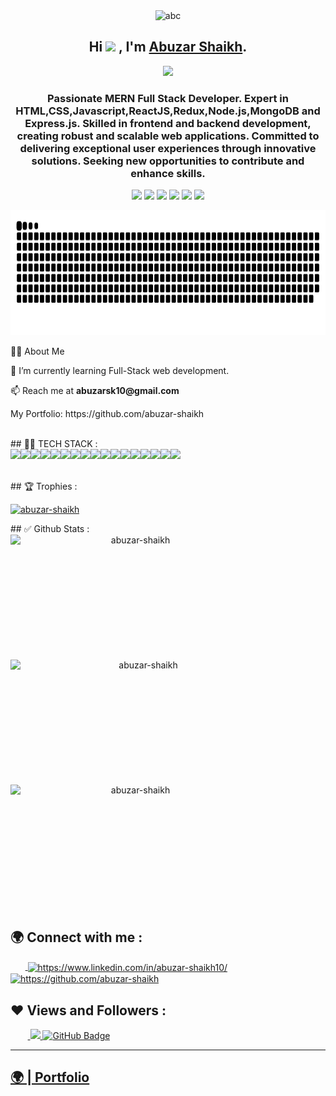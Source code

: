  <div align="center" >
        <img width="80%" height="400px" src="https://cdn.dribbble.com/users/1162077/screenshots/3848914/programmer.gif" alt="abc">
    </div>
    <h2 align="center">
        Hi <img src="https://media.giphy.com/media/hvRJCLFzcasrR4ia7z/giphy.gif" width="28"> , I'm  <a href="https://github.com/abuzar-shaikh" target="_blank" rel="noopener noreferrer">Abuzar Shaikh</a>.
      </h2>
      <p align="center">
        <img src="https://readme-typing-svg.herokuapp.com/?lines=Full%20Stack%20MERN%20Developer;&center=true&width=500&height=50">
      </p>
      <h3 align="center">Passionate MERN Full Stack Developer. Expert in HTML,CSS,Javascript,ReactJS,Redux,Node.js,MongoDB and Express.js. Skilled in frontend and backend development, creating robust and scalable web applications. Committed to delivering exceptional user experiences through innovative solutions. Seeking new opportunities to contribute and enhance skills.</h3>
      <p align="center">
          <img src="https://img.shields.io/badge/JS-Javascript-red" />
          <img src="https://img.shields.io/badge/React-React-blue" />
          <img src="https://img.shields.io/badge/Redux-Redux-purple" />
          <img src="https://img.shields.io/badge/Node-node-green" />
          <img src="https://img.shields.io/badge/express-Express-blueviolet" />
          <img src="https://img.shields.io/badge/Mongodb-mongodb-brightgreen" />
        </p>
         <img width="100%" height="200px" src="https://raw.githubusercontent.com/platane/snk/output/github-contribution-grid-snake-dark.svg" alt="snek">
           <p>🙋‍♂️ About Me </p>
              <p>🌱 I’m currently learning Full-Stack web development.</p>
              <p>📫 Reach me at <b>abuzarsk10@gmail.com</b></p>
              <p>My Portfolio: https://github.com/abuzar-shaikh</p>      
      <!-- new file -->
      <br/>
      ## 👨‍💻 TECH STACK :
      <div align="center" style="display: flex; flex-wrap: wrap;">
      <img src="https://img.shields.io/badge/react-%2320232a.svg?style=for-the-badge&logo=react&logoColor=%2361DAFB" />
      <img src="https://img.shields.io/badge/React_Router-CA4245?style=for-the-badge&logo=react-router&logoColor=white" />
      <img src="https://img.shields.io/badge/redux-%23593d88.svg?style=for-the-badge&logo=redux&logoColor=white" />
      <img src="https://img.shields.io/badge/chakra-%234ED1C5.svg?style=for-the-badge&logo=chakraui&logoColor=white" />
      <img src="https://img.shields.io/badge/MongoDB-%234ea94b.svg?style=for-the-badge&logo=mongodb&logoColor=white" />
      <img src="https://img.shields.io/badge/HTML5-E34F26?style=for-the-badge&logo=html5&logoColor=white" />
      <img src="https://img.shields.io/badge/CSS3-1572B6?style=for-the-badge&logo=css3&logoColor=white" />
      <img src="https://img.shields.io/badge/JavaScript-323330?style=for-the-badge&logo=javascript&logoColor=F7DF1E" />
      <img src="https://img.shields.io/badge/Bootstrap-563D7C?style=for-the-badge&logo=bootstrap&logoColor=white" />
      <img src="https://img.shields.io/badge/Tailwind_CSS-38B2AC?style=for-the-badge&logo=tailwind-css&logoColor=white" />
      <img src="https://img.shields.io/badge/Node.js-339933?style=for-the-badge&logo=nodedotjs&logoColor=white" />
      <img src="https://img.shields.io/badge/Express.js-000000?style=for-the-badge&logo=express&logoColor=white" />
      <img src="https://img.shields.io/badge/java-%23ED8B00.svg?style=for-the-badge&logo=java&logoColor=white" />
      <img src="https://img.shields.io/badge/npm-CB3837?style=for-the-badge&logo=npm&logoColor=white" />
      <img src="https://img.shields.io/badge/GitHub-100000?style=for-the-badge&logo=github&logoColor=white" />
      <img src="https://img.shields.io/badge/GIT-E44C30?style=for-the-badge&logo=git&logoColor=white" />
      <img src="https://img.shields.io/badge/vite-%23646CFF.svg?style=for-the-badge&logo=vite&logoColor=white" />
      </div>
      <br/>
      <br/>
      ## 🏆 Trophies :
      <br/>
      <p align="left"> <a href="https://github.com/ryo-ma/github-profile-trophy"><img src="https://github-profile-trophy.vercel.app/?username=abuzar-shaikh&theme=onedark" alt="abuzar-shaikh" /></a> </p>
      ## ✅ Github Stats :
      <div align="center" style="display: flex; flex-wrap: wrap;">
      <img width="400px" height="200px" align="center" src="https://github-readme-stats.vercel.app/api?username=abuzar-shaikh&show_icons=true&locale=en" alt="abuzar-shaikh" />
      <img width="425px" height="200px" align="center" src="https://github-readme-streak-stats.herokuapp.com/?user=abuzar-shaikh&theme=neon&border_radius=2.7&date_format=M%20j%5B%2C%20Y%5D" alt="abuzar-shaikh" />
      <img width="400px" height="200px" align="center" src="https://github-readme-stats.vercel.app/api/top-langs?username=abuzar-shaikh&langs_count=8" alt="abuzar-shaikh" />
      </div>
      <h2>🌍 Connect with me :</h2>
         <p align="left">
          &nbsp;&nbsp;&nbsp;&nbsp;&nbsp;&nbsp;<a href="https://www.linkedin.com/in/abuzar-shaikh10/" target="blank">
                  <img align="center"
                      src="https://img.icons8.com/3d-fluency/94/linkedin.png"
                      alt="https://www.linkedin.com/in/abuzar-shaikh10/" width="40px" />
              </a>
              <a href="https://github.com/abuzar-shaikh" target="blank">
                  <img align="center"
                      src="https://img.icons8.com/3d-fluency/94/github.png"
                      alt="https://github.com/abuzar-shaikh" width="40px"/>
              </a>
          </p>
          <h2>❤ Views and Followers :</h2>
          &nbsp;&nbsp;&nbsp;&nbsp;&nbsp;&nbsp;&nbsp;<a href="https://github.com/abuzar-shaikh/github-profile-views-counter">
              <img src="https://komarev.com/ghpvc/?username=abuzar-shaikh" >
          </a>
          <a href="https://github.com/abuzar-shaikh?tab=followers">
              <img src="https://img.shields.io/github/followers/abuzar-shaikh?label=Followers&style=social" alt="GitHub Badge">
          </a>
          <hr />
          <h2><a href="https://github.com/abuzar-shaikh">🌍 | Portfolio </a></h2>
